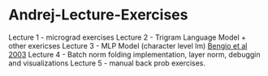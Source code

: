 # Andrej-Lecture-Exercises

Lecture 1 - micrograd exercises
Lecture 2 - Trigram Language Model + other exericses 
Lecture 3 - MLP Model (character level lm) [Bengio et al 2003](https://www.jmlr.org/papers/volume3/bengio03a/bengio03a.pdf)
Lecture 4 - Batch norm folding implementation, layer norm, debuggin and visualizations
Lecture 5 - manual back prob exercises.
